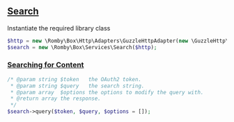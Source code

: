 ## [Search](https://developers.box.com/docs/#search)

Instantiate the required library class
```php
$http = new \Romby\Box\Http\Adapters\GuzzleHttpAdapter(new \GuzzleHttp\Client())
$search = new \Romby\Box\Services\Search($http);
```

### [Searching for Content](https://developers.box.com/docs/#search-searching-for-content)
```php
/* @param string $token   the OAuth2 token.
 * @param string $query   the search string.
 * @param array  $options the options to modify the query with.
 * @return array the response.
 */
$search->query($token, $query, $options = []);
```